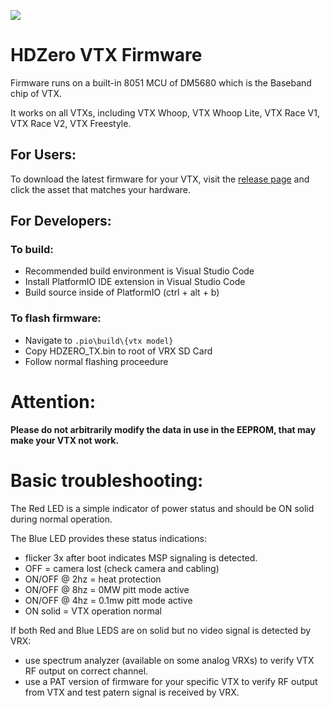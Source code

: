 ![](https://raw.githubusercontent.com/hd-zero/hdzero-vtx/main/misc/HDZero.png)

# HDZero VTX Firmware

Firmware runs on a built-in 8051 MCU of DM5680 which is the Baseband chip of VTX.

It works on all VTXs, including VTX Whoop, VTX Whoop Lite, VTX Race V1, VTX Race V2, VTX Freestyle.

## For Users:

To download the latest firmware for your VTX, visit the [release page](https://github.com/hd-zero/hdzero-vtx/releases) and click the asset that matches your hardware.

## For Developers:

### To build:
- Recommended build environment is Visual Studio Code
- Install PlatformIO IDE extension in Visual Studio Code
- Build source inside of PlatformIO (ctrl + alt + b)

### To flash firmware:
- Navigate to `.pio\build\{vtx model}`
- Copy HDZERO_TX.bin to root of VRX SD Card
- Follow normal flashing proceedure

# Attention:
**Please do not arbitrarily modify the data in use in the EEPROM, that may make your VTX not work.**

# Basic troubleshooting:
The Red LED is a simple indicator of power status and should be ON solid during normal operation.

The Blue LED provides these status indications:
- flicker 3x after boot indicates MSP signaling is detected.
- OFF = camera lost (check camera and cabling)
- ON/OFF @ 2hz = heat protection
- ON/OFF @ 8hz = 0MW pitt mode active
- ON/OFF @ 4hz = 0.1mw pitt mode active
- ON solid = VTX operation normal

If both Red and Blue LEDS are on solid but no video signal is detected by VRX:
- use spectrum analyzer (available on some analog VRXs) to verify VTX RF output on correct channel.
- use a PAT version of firmware for your specific VTX to verify RF output from VTX and test patern signal is received by VRX.
